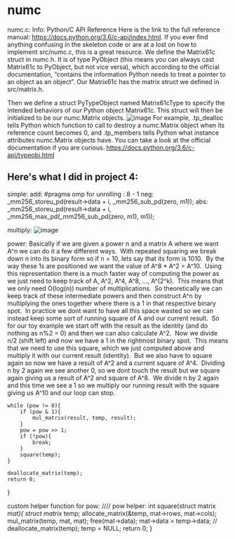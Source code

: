 # numc
  numc.c:
  Info: Python/C API Reference
Here is the link to the full reference manual: https://docs.python.org/3.6/c-api/index.html. If you ever find anything confusing in the skeleton code or are at a lost on how to implement src/numc.c, this is a great resource.
We define the Matrix61c struct in numc.h. It is of type PyObject (this means you can always cast Matrix61c to PyObject, but not vice versa), which according to the official documentation, “contains the information Python needs to treat a pointer to an object as an object”. Our Matrix61c has the matrix struct we defined in src/matrix.h.

Then we define a struct PyTypeObject named Matrix61cType to specify the intended behaviors of our Python object Matrix61c. This struct will then be initialized to be our numc.Matrix objects.
![image](https://user-images.githubusercontent.com/46427258/115670131-ec4fa400-a2fd-11eb-9fa6-f46633784ba5.png)
For example, .tp_dealloc tells Python which function to call to destroy a numc.Matrix object when its reference count becomes 0, and .tp_members tells Python what instance attributes numc.Matrix objects have. You can take a look at the official documentation if you are curious.
https://docs.python.org/3.6/c-api/typeobj.html

Here's what I did in project 4:
-
simple:
  add:
  #pragma omp for
  unrolling : 8 - 1
  neg:
              _mm256_storeu_pd(result->data + i, _mm256_sub_pd(zero, m1));
  abs:
              _mm256_storeu_pd(result->data + i, _mm256_max_pd(_mm256_sub_pd(zero, m1), m1));

multiply:
![image](https://user-images.githubusercontent.com/46427258/115668750-56ffe000-a2fc-11eb-90fa-3cf95b48411d.png)

power:
    Basically if we are given a power n and a matrix A where we want A^n we can do it a few different ways.  With repeated squaring we break down n into its binary form so if n = 10, lets say that its form is 1010.  By the way these 1s are positioned we want the value of A^8 * A^2 = A^10.  Using this representation there is a much faster way of computing the power as we just need to keep track of A, A^2, A^4, A^8, ..., A^(2^k).  This means that we only need O(log(n)) number of multiplications.  So theoretically we can keep track of these intermediate powers and then construct A^n by multiplying the ones together where there is a 1 in that respective binary spot.  In practice we dont want to have all this space wasted so we can instead keep some sort of running square of A and our current result. 
    So for our toy example we start off with the result as the identity (and do nothing as n%2 = 0) and then we can also calculate A^2.  Now we divide n/2 (shift left) and now we have a 1 in the rightmost binary spot.  This means that we need to use this square, which we just computed above and multiply it with our current result (identity).  But we also have to square again so now we have a result of A^2 and a current square of A^4.  Dividing n by 2 again we see another 0, so we dont touch the result but we square again giving us a result of A^2 and square of A^8.  We divide n by 2 again and this time we see a 1 so we multiply our running result with the square giving us A^10 and our loop can stop.  

    while (pow != 0){
        if (pow & 1){
            mul_matrix(result, temp, result);
        }
        pow = pow >> 1;
        if (!pow){
            break;
        }
        square(temp);
    }

    deallocate_matrix(temp);
    return 0;
}


custom helper function for pow:
  //// pow helper:
  int square(struct matrix *mat){
      struct matrix* temp;
      allocate_matrix(&temp, mat->rows, mat->cols);
      mul_matrix(temp, mat, mat);
      free(mat->data);
      mat->data = temp->data;
  //    deallocate_matrix(temp);
      temp = NULL;
      return 0;
  }
